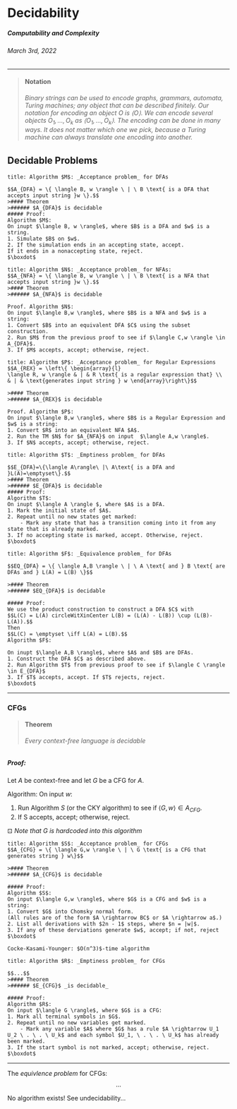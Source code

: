 # Decidability
##### Computability and Complexity
###### March 3rd, 2022
---

>#### Notation
>###### Binary strings can be used to encode graphs, grammars, automata, Turing machines; any object that can be described finitely. Our notation for encoding an object $O$ is $\langle O \rangle$. We can encode several objects $O_1, ..., O_k$ as $\langle O_1, ..., O_k \rangle$. The encoding can be done in many ways. It does not matter which one we pick, because a Turing machine can always translate one encoding into another.

## Decidable Problems 

```ad-abstract
title: Algorithm $M$: _Acceptance problem_ for DFAs

$$A_{DFA} = \{ \langle B, w \rangle \ | \ B \text{ is a DFA that accepts input string }w \}.$$
>#### Theorem
>###### $A_{DFA}$ is decidable
##### Proof:
Algorithm $M$:
On inupt $\langle B, w \rangle$, where $B$ is a DFA and $w$ is a string.
1. Simulate $B$ on $w$.
2. If the simulation ends in an accepting state, accept.
If it ends in a nonaccepting state, reject.
$\boxdot$
```

```ad-abstract
title: Algorithm $N$: _Acceptance problem_ for NFAs:
$$A_{NFA} = \{ \langle B, w \rangle \ | \ B \text{ is a NFA that accepts input string }w \}.$$
>#### Theorem
>###### $A_{NFA}$ is decidable

Proof. Algorithm $N$: 
On input $\langle B,w \rangle$, where $B$ is a NFA and $w$ is a string: 
1. Convert $B$ into an equivalent DFA $C$ using the subset construction. 
2. Run $M$ from the previous proof to see if $\langle C,w \rangle \in A_{DFA}$. 
3. If $M$ accepts, accept; otherwise, reject.
```

```ad-abstract
title: Algorithm $P$: _Acceptance problem_ for Regular Expressions
$$A_{REX} = \left\{ \begin{array}{l} 
\langle R, w \rangle & | & R \text{ is a regular expression that} \\
& | & \text{generates input string } w \end{array}\right\}$$

>#### Theorem
>###### $A_{REX}$ is decidable

Proof. Algorithm $P$: 
On input $\langle B,w \rangle$, where $B$ is a Regular Expression and $w$ is a string: 
1. Convert $R$ into an equivalent NFA $A$.
2. Run the TM $N$ for $A_{NFA}$ on input  $\langle A,w \rangle$. 
3. If $N$ accepts, accept; otherwise, reject.
```

```ad-abstract
title: Algorithm $T$: _Emptiness problem_ for DFAs

$$E_{DFA}=\{\langle A\rangle\ |\ A\text{ is a DFA and }L(A)=\emptyset\}.$$
>#### Theorem
>###### $E_{DFA}$ is decidable
##### Proof:
Algorithm $T$:
On inupt $\langle A \rangle $, where $A$ is a DFA.
1. Mark the initial state of $A$.
2. Repeat until no new states get marked:
	- Mark any state that has a transition coming into it from any state that is already marked.
3. If no accepting state is marked, accept. Otherwise, reject.
$\boxdot$
```

```ad-abstract
title: Algorithm $F$: _Equivalence problem_ for DFAs

$$EQ_{DFA} = \{ \langle A,B \rangle \ | \ A \text{ and } B \text{ are DFAs and } L(A) = L(B) \}$$

>#### Theorem
>###### $EQ_{DFA}$ is decidable

##### Proof:
We use the product construction to construct a DFA $C$ with 
$$L(C) = L(A) circleWitXinCenter L(B) = (L(A) - L(B)) \cup (L(B)-L(A)).$$
Then
$$L(C) = \emptyset \iff L(A) = L(B).$$
Algorithm $F$:

On inupt $\langle A,B \rangle$, where $A$ and $B$ are DFAs.
1. Construct the DFA $C$ as described above.
2. Run Algorithm $T$ from previous proof to see if $\langle C \rangle \in E_{DFA}$
3. If $T$ accepts, accept. If $T$ rejects, reject.
$\boxdot$
```

---
### CFGs

>#### Theorem
>###### Every context-free language is decidable

##### Proof:

Let $A$ be context-free and let $G$ be a CFG for $A$. 

Algorithm: 
On input $w$: 
1. Run Algorithm $S$ (or the CKY algorithm) to see if $\langle G,w \rangle \in A_{CFG}$. 
2. If S accepts, accept; otherwise, reject. 

$\boxdot$
_Note that $G$ is hardcoded into this algorithm_

```ad-abstract
title: Algorithm $S$: _Acceptance problem_ for CFGs
$$A_{CFG} = \{ \langle G,w \rangle \ | \ G \text{ is a CFG that generates string } w\}$$

>#### Theorem
>###### $A_{CFG}$ is decidable

##### Proof:
Algorithm $S$:
On input $\langle G,w \rangle$, where $G$ is a CFG and $w$ is a string:
1. Convert $G$ into Chomsky normal form.
(All rules are of the form $A \rightarrow BC$ or $A \rightarrow a$.)
2. List all derivations with $2n - 1$ steps, where $n = |w|$.
3. If any of these derviations generate $w$, accept; if not, reject
$\boxdot$

Cocke-Kasami-Younger: $O(n^3)$-time algorithm
```

```ad-abstract
title: Algorithm $R$: _Emptiness problem_ for CFGs

$$...$$
>#### Theorem
>###### $E_{CFG}$ _is decidable_

##### Proof:
Algorithm $R$: 
On input $\langle G \rangle$, where $G$ is a CFG: 
1. Mark all terminal symbols in $G$. 
2. Repeat until no new variables get marked. 
	- Mark any variable $A$ where $G$ has a rule $A \rightarrow U_1 U_2 \ . \ . \ U_k$ and each symbol $U_1, \ . \ . \ U_k$ has already been marked.
3. If the start symbol is not marked, accept; otherwise, reject.
$\boxdot$
```
---

The _equivlence problem_ for CFGs:
$$...$$

No algorithm exists!
See undecidability...
